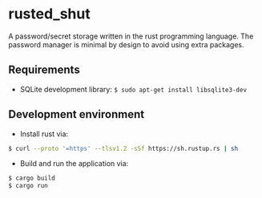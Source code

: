 # rusted_shut
A password/secret storage written in the rust programming language. The password manager is minimal by design to avoid using extra packages.

## Requirements
- SQLite development library: `$ sudo apt-get install libsqlite3-dev`

## Development environment
- Install rust via:
```sh
$ curl --proto '=https' --tlsv1.2 -sSf https://sh.rustup.rs | sh
```
- Build and run the application via:
```sh
$ cargo build
$ cargo run
```

